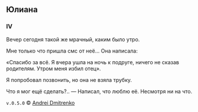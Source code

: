 ## Юлиана

### IV

Вечер сегодня такой же мрачный, каким было утро.

Мне только что пришла смс от неё... Она написала:

&laquo;Спасибо за всё. Я вчера ушла на ночь к подруге, ничего не сказав родителям. Утром меня избил отец&raquo;.

Я попробовал позвонить, но она не взяла трубку.

Что я мог ещё сделать?.. &mdash; Написал, что люблю её. Несмотря ни на что.

`v.0.5.0` &copy; [Andrei Dmitrenko](https://vk.com/fineliterature)

